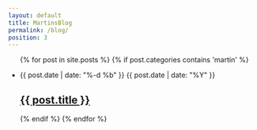 ```yaml
---
layout: default
title: MartinsBlog
permalink: /blog/
position: 3
---
```


<ul class="post-list">
{% for post in site.posts %}
{% if post.categories contains 'martin' %}
<li>
    <p class="post-list-date">
        <span class="post-meta post-list-date-day">{{ post.date | date: "%-d %b" }}</span>
        <span class="post-meta post-list-date-year">{{ post.date | date: "%Y" }}</span>
    </p>
    <h2>
        <a class="post-link" href="{{ post.url | prepend: site.baseurl }}">{{ post.title }}</a>
    </h2>
</li>
{% endif %}
{% endfor %}
</ul>